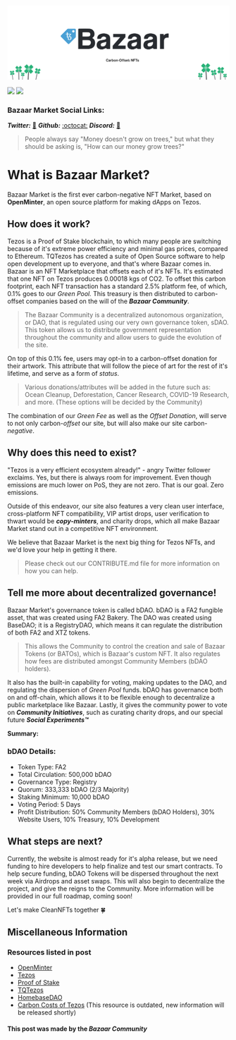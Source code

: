 ![Bazaar header](/docs/assets/BazaarBannerWClovers.png)

[![](https://img.shields.io/badge/license-MIT-brightgreen)](LICENSE) [![](https://img.shields.io/badge/version-v0.4.2-orange)](https://github.com/tqtezos/minter)

### Bazaar Market Social Links:
***Twitter:*** [:baby_chick:](https://twitter.com/BazaarNfts)
***Github:*** [:octocat:](https://github.com/BazaarMarket/bazaar-market) 
***Discord:*** [:speech_balloon:](https://discord.gg/wYK2DRmW6R)

> People always say "Money doesn't grow on trees," but what they should be asking is, "How can our money grow trees?"

# What is Bazaar Market?

Bazaar Market is the first ever carbon-negative NFT Market, based on **OpenMinter**, an open source platform for making dApps on Tezos. 

## How does it work?

Tezos is a Proof of Stake blockchain, to which many people are switching because of it's extreme power efficiency and minimal gas prices, compared to Ethereum.
TQTezos has created a suite of Open Source software to help open development up to everyone, and that's where Bazaar comes in. Bazaar is an NFT Marketplace that offsets each of it's NFTs. It's estimated that one NFT on Tezos produces 0.00018 kgs of CO2. To offset this carbon footprint, each NFT transaction has a standard 2.5% platform fee, of which, 0.1% goes to our *Green Pool.* This treasury is then distributed to carbon-offset companies based on the will of the ***Bazaar Community***.

> The Bazaar Community is a decentralized autonomous organization, or DAO, that is regulated using our very own governance token, sDAO. This token allows us to distribute government representation throughout the community and allow users to guide the evolution of the site.

On top of this 0.1% fee, users may opt-in to a carbon-offset donation for their artwork. This attribute that will follow the piece of art for the rest of it's lifetime, and serve as a form of *status*.

>Various donations/attributes will be added in the future such as: Ocean Cleanup, Deforestation, Cancer Research, COVID-19 Research, and more. (These options will be decided by the Community) 

The combination of our *Green Fee* as well as the *Offset Donation*, will serve to not only carbon-*offset* our site, but will also make our site carbon-*negative*. 

## Why does this need to exist?

"Tezos is a very efficient ecosystem already!" - angry Twitter follower exclaims.
Yes, but there is always room for improvement. Even though emissions are much lower on PoS, they are not zero. That is our goal. Zero emissions. 

Outside of this endeavor, our site also features a very clean user interface, cross-platform NFT compatibility, VIP artist drops, user verification to thwart would be ***copy-minters***, and charity drops, which all make Bazaar Market stand out in a competitive NFT environment.

We believe that Bazaar Market is the next big thing for Tezos NFTs, and we'd love your help in getting it there. 

>Please check out our CONTRIBUTE.md file for more information on how you can help.

## Tell me more about decentralized governance!

Bazaar Market's governance token is called bDAO. bDAO is a FA2 fungible asset, that was created using FA2 Bakery. The DAO was created using BaseDAO; it is a RegistryDAO, which means it can regulate the distribution of both FA2 and XTZ tokens.

>This allows the Community to control the creation and sale of Bazaar Tokens (or BATOs), which is Bazaar's custom NFT. It also regulates how fees are distributed amongst Community Members (bDAO holders). 

It also has the built-in capability for voting, making updates to the DAO, and regulating the dispersion of *Green Pool* funds. bDAO has governance both on and off-chain, which allows it to be flexible enough to decentralize a public marketplace like Bazaar. Lastly, it gives the community power to vote on ***Community Initiatives***, such as curating charity drops, and our special future ***Social Experiments™***

**Summary:**

### bDAO Details:
 - Token Type: FA2
 - Total Circulation: 500,000 bDAO
 - Governance Type: Registry
 -  Quorum: 333,333 bDAO (2/3 Majority)
 -  Staking Minimum: 10,000 bDAO
 - Voting Period: 5 Days
 - Profit Distribution: 50% Community Members (bDAO Holders), 30% Website Users, 10% Treasury, 10% Development

## What steps are next?

Currently, the website is almost ready for it's alpha release, but we need funding to hire developers to help finalize and test our smart contracts. To help secure funding, bDAO Tokens will be dispersed throughout the next week via Airdrops and asset swaps. This will also begin to decentralize the project, and give the reigns to the Community. More information will be provided in our full roadmap, coming soon!

Let's make CleanNFTs together :four_leaf_clover:

## Miscellaneous Information


### Resources listed in post

 - [OpenMinter](https://tqtezos.medium.com/introducing-openminter-3e9c1777cd47)
 - [Tezos](https://tezos.com/)
 - [Proof of Stake](https://www.investopedia.com/terms/p/proof-stake-pos.asp)
 - [TQTezos](https://tqtezos.com/)
 - [HomebaseDAO](https://tqtezos.medium.com/daos-on-tezos-announcing-homebase-80bbecbb9bfe)
 - [Carbon Costs of Tezos](https://medium.com/tqtezos/proof-of-work-vs-proof-of-stake-the-ecological-footprint-c58029faee44) (This resource is outdated, new information will be released shortly)

#### This post was made by the ***Bazaar Community***
